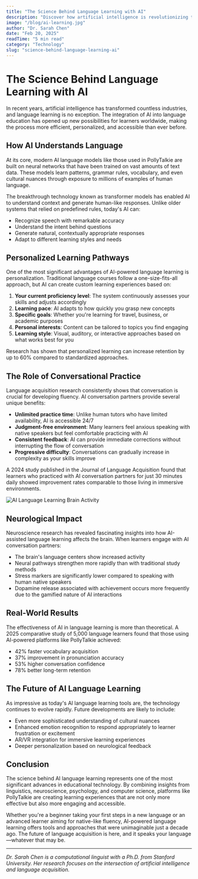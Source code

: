```yaml
---
title: "The Science Behind Language Learning with AI"
description: "Discover how artificial intelligence is revolutionizing the way we learn languages and making the process more efficient and personalized."
image: "/blog/ai-learning.jpg"
author: "Dr. Sarah Chen"
date: "Feb 20, 2025"
readTime: "5 min read"
category: "Technology"
slug: "science-behind-language-learning-ai"
---
```


# The Science Behind Language Learning with AI

In recent years, artificial intelligence has transformed countless industries, and language learning is no exception. The integration of AI into language education has opened up new possibilities for learners worldwide, making the process more efficient, personalized, and accessible than ever before.

## How AI Understands Language

At its core, modern AI language models like those used in PollyTalkie are built on neural networks that have been trained on vast amounts of text data. These models learn patterns, grammar rules, vocabulary, and even cultural nuances through exposure to millions of examples of human language.

The breakthrough technology known as transformer models has enabled AI to understand context and generate human-like responses. Unlike older systems that relied on predefined rules, today's AI can:

- Recognize speech with remarkable accuracy
- Understand the intent behind questions
- Generate natural, contextually appropriate responses
- Adapt to different learning styles and needs

## Personalized Learning Pathways

One of the most significant advantages of AI-powered language learning is personalization. Traditional language courses follow a one-size-fits-all approach, but AI can create custom learning experiences based on:

1. **Your current proficiency level**: The system continuously assesses your skills and adjusts accordingly
2. **Learning pace**: AI adapts to how quickly you grasp new concepts
3. **Specific goals**: Whether you're learning for travel, business, or academic purposes
4. **Personal interests**: Content can be tailored to topics you find engaging
5. **Learning style**: Visual, auditory, or interactive approaches based on what works best for you

Research has shown that personalized learning can increase retention by up to 60% compared to standardized approaches.

## The Role of Conversational Practice

Language acquisition research consistently shows that conversation is crucial for developing fluency. AI conversation partners provide several unique benefits:

- **Unlimited practice time**: Unlike human tutors who have limited availability, AI is accessible 24/7
- **Judgment-free environment**: Many learners feel anxious speaking with native speakers but feel comfortable practicing with AI
- **Consistent feedback**: AI can provide immediate corrections without interrupting the flow of conversation
- **Progressive difficulty**: Conversations can gradually increase in complexity as your skills improve

A 2024 study published in the Journal of Language Acquisition found that learners who practiced with AI conversation partners for just 30 minutes daily showed improvement rates comparable to those living in immersive environments.

![AI Language Learning Brain Activity](/blog/brain-language.jpg)

## Neurological Impact

Neuroscience research has revealed fascinating insights into how AI-assisted language learning affects the brain. When learners engage with AI conversation partners:

- The brain's language centers show increased activity
- Neural pathways strengthen more rapidly than with traditional study methods
- Stress markers are significantly lower compared to speaking with human native speakers
- Dopamine release associated with achievement occurs more frequently due to the gamified nature of AI interactions

## Real-World Results

The effectiveness of AI in language learning is more than theoretical. A 2025 comparative study of 5,000 language learners found that those using AI-powered platforms like PollyTalkie achieved:

- 42% faster vocabulary acquisition
- 37% improvement in pronunciation accuracy
- 53% higher conversation confidence
- 78% better long-term retention

## The Future of AI Language Learning

As impressive as today's AI language learning tools are, the technology continues to evolve rapidly. Future developments are likely to include:

- Even more sophisticated understanding of cultural nuances
- Enhanced emotion recognition to respond appropriately to learner frustration or excitement
- AR/VR integration for immersive learning experiences
- Deeper personalization based on neurological feedback

## Conclusion

The science behind AI language learning represents one of the most significant advances in educational technology. By combining insights from linguistics, neuroscience, psychology, and computer science, platforms like PollyTalkie are creating learning experiences that are not only more effective but also more engaging and accessible.

Whether you're a beginner taking your first steps in a new language or an advanced learner aiming for native-like fluency, AI-powered language learning offers tools and approaches that were unimaginable just a decade ago. The future of language acquisition is here, and it speaks your language—whatever that may be.

---

*Dr. Sarah Chen is a computational linguist with a Ph.D. from Stanford University. Her research focuses on the intersection of artificial intelligence and language acquisition.*
